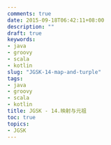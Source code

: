 ```yaml
---
comments: true
date: 2015-09-18T06:42:11+08:00
description: ""
draft: true
keywords:
- java
- groovy
- scala
- kotlin
slug: "JGSK-14-map-and-turple"
tags:
- java
- groovy
- scala
- kotlin
title: JGSK - 14.映射与元祖
toc: true
topics:
- JGSK
---
```


